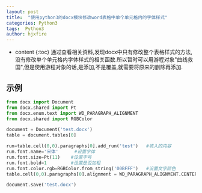 ```yaml
---
layout: post
title:  "使用python3的docx模块修改word表格中单个单元格内的字体样式"
categories: Python3
tags:  Python3
author: hjxfire
---
```


* content
{:toc}
通过查看相关资料,发现docx中只有修改整个表格样式的方法,没有修改单个单元格内字体样式的相关函数.所以暂时可以用游程对象"曲线救国",但是使用游程对象的话,是添加,不是覆盖,就需要将原来的删除再添加.





## 示例
``` python
from docx import Document
from docx.shared import Pt
from docx.enum.text import WD_PARAGRAPH_ALIGNMENT
from docx.shared import RGBColor

document = Document('test.docx')
table = document.tables[0]

run=table.cell(0,0).paragraphs[0].add_run('test')   #填入的内容
run.font.name='宋体'      #设置字体
run.font.size=Pt(11)    #设置字号
run.font.bold=1         #设置是否加粗
run.font.color.rgb=RGBColor.from_string('00BFFF')   #设置文字颜色
table.cell(0,0).paragraphs[0].alignment = WD_PARAGRAPH_ALIGNMENT.CENTER #设置居中

document.save('test.docx')
```